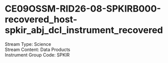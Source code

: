 # CE09OSSM-RID26-08-SPKIRB000-recovered_host-spkir_abj_dcl_instrument_recovered

Stream Type: Science<br>
Stream Content: Data Products<br>
Instrument Group Code: SPKIR<br>
